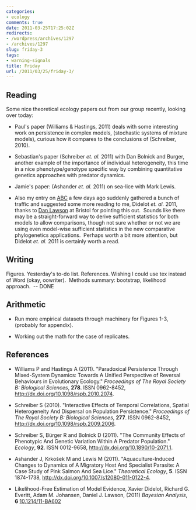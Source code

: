 ```yaml
---
categories:
- ecology
comments: true
date: 2011-03-25T17:25:02Z
redirects:
- /wordpress/archives/1297
- /archives/1297
slug: friday-3
tags:
- warning-signals
title: Friday
url: /2011/03/25/friday-3/
---
```


## Reading


Some nice theoretical ecology papers out from our group recently, looking over today:



	
  * Paul's paper (Williams & Hastings, 2011) deals with some interesting work on persistence in complex models, (stochastic systems of mixture models), curious how it compares to the conclusions of (Schreiber, 2010).

	
  * Sebastian's paper (Schreiber _et. al._ 2011) with Dan Bolnick and Burger, another example of the importance of individual heterogeneity, this time in a nice phenotype/genotype specific way by combining quantitative genetics approaches with predator dynamics.

	
  * Jamie's paper: (Ashander _et. al._ 2011) on sea-lice with Mark Lewis.

	
  * Also my entry on [ABC](http://www.carlboettiger.info/archives/1221) a few days ago suddenly gathered a bunch of traffic and suggested some more reading to me, Didelot _et. al._ 2011, thanks to [Dan Lawson](http://www.maths.bris.ac.uk/~madjl/) at Bristol for pointing this out.  Sounds like there may be a straight-forward way to derive sufficient statistics for both models to allow comparisons, though not sure whether or not we are using even model-wise sufficient statistics in the new comparative phylogenetics applications.  Perhaps worth a bit more attention, but Didelot _et. al._ 2011 is certainly worth a read.




## Writing


Figures. Yesterday's to-do list. References. Wishing I could use tex instead of Word (okay, oowriter).  ﻿Methods summary: bootstrap, likelihood approach.  -- DONE


## Arithmetic





	
  * Run more empirical datasets through machinery for Figures 1-3, (probably for appendix).

	
  * Working out the math for the case of replicates.




## References


- Williams P and Hastings A (2011).
"Paradoxical Persistence Through Mixed-System Dynamics: Towards A Unified Perspective of Reversal Behaviours in Evolutionary Ecology."
*Proceedings of The Royal Society B: Biological Sciences*, **278**.
ISSN 0962-8452, <a href="http://dx.doi.org/10.1098/rspb.2010.2074">http://dx.doi.org/10.1098/rspb.2010.2074</a>.

- Schreiber S (2010).
"Interactive Effects of Temporal Correlations, Spatial Heterogeneity And Dispersal on Population Persistence."
*Proceedings of The Royal Society B: Biological Sciences*, **277**.
ISSN 0962-8452, <a href="http://dx.doi.org/10.1098/rspb.2009.2006">http://dx.doi.org/10.1098/rspb.2009.2006</a>.

- Schreiber S, Bürger R and Bolnick D (2011).
"The Community Effects of Phenotypic And Genetic Variation Within A Predator Population."
*Ecology*, **92**.
ISSN 0012-9658, <a href="http://dx.doi.org/10.1890/10-2071.1">http://dx.doi.org/10.1890/10-2071.1</a>.

- Ashander J, Krkošek M and Lewis M (2011).
"Aquaculture-Induced Changes to Dynamics of A Migratory Host And Specialist Parasite: A Case Study of Pink Salmon And Sea Lice."
*Theoretical Ecology*, **5**.
ISSN 1874-1738, <a href="http://dx.doi.org/10.1007/s12080-011-0122-4">http://dx.doi.org/10.1007/s12080-011-0122-4</a>.



-  Likelihood-Free Estimation of Model Evidence, Xavier Didelot, Richard G. Everitt, Adam M. Johansen, Daniel J. Lawson,  (2011) *Bayesian Analysis*, **6**    [10.1214/11-BA602](http://dx.doi.org/10.1214/11-BA602)
